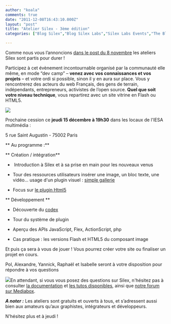 ```yaml
---
author: "koala"
comments: true
date: "2011-12-08T16:43:10.000Z"
layout: "post"
title: "Atelier Silex - 3ème édition"
categories: ["Blog Silex","Blog Silex Labs","Silex Labs Events","The Blog"]

---
```

Comme nous vous l’annoncions [dans le post du 8 novembre](https://www.silexlabs.org/130679/the-blog/ateliers-silex-a-liesa-multimedia-le-retour-des-ptt/) les ateliers Silex sont partis pour durer !

Participez à cet évènement incontournable organisé par la communauté elle même, en mode “dev camp” – **venez avec vos connaissances et vos projets** – et votre ordi si possible, sinon il y en aura sur place. Vous y rencontrerez des acteurs du web Français, des gens de terrain, indépendants, entrepreneurs, activistes de l’open source. **Quel que soit votre niveau technique**, vous repartirez avec un site vitrine en Flash ou HTML5.


![](https://www.silexlabs.org/wp-content/uploads/2011/12/PTT1-677x405.jpg)


Prochaine cession ce **jeudi 15 décembre à 19h30** dans les locaux de l'IESA multimédia :

5 rue Saint Augustin - 75002 Paris

** Au programme :**

** Création / intégration**




  *  Introduction à Silex et à sa prise en main pour les nouveaux venus




  * Tour des ressources utilisateurs
insérer une image, un bloc texte, une vidéo… usage d'un plugin visuel : [simple gallerie](https://www.silexlabs.org/64997/exchange/exchange-silex/plugins/simple-gallery/#more-64997)




  * Focus sur [le plugin Html5](https://www.silexlabs.org/2503/exchange/exchange-silex/plugins/htmlgenerator/)


** Développement
**




  * Découverte du [codex](https://www.silexlabs.org/silex/docs-silex/codex-silex/)




  * Tour du système de plugin




  * Aperçu des APIs JavaScript, Flex, ActionScript, php




  * Cas pratique : les versions Flash et HTML5 du composant image


Et puis ça sera à vous de jouer ! Vous pourrez créer votre site ou finaliser un projet en cours.

Pol, Alexandre, Yannick, Raphaël et Isabelle seront à votre disposition pour répondre à vos questions

[![](https://www.silexlabs.org/wp-content/uploads/2011/12/icone_inscription11.png)](http://ptt.eventbrite.com/)En attendant, si vous vous posez des questions sur Silex, n'hésitez pas à consulter [la documentation](https://www.silexlabs.org/silex/docs-silex/user-guide-silex/) et [les tutos disponibles](https://www.silexlabs.org/category/silex/tutorials-silex/), ainsi que [notre forum sur Mediabox](http://flash.mediabox.fr/index.php?/forum/154-silex-live-web-creation/).

_**A noter :**_ Les ateliers sont gratuits et ouverts à tous, et s’adressent aussi bien aux amateurs qu’aux graphistes, intégrateurs et développeurs.

N'hésitez plus et à jeudi !


